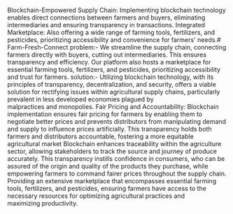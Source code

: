 Blockchain-Empowered Supply Chain: Implementing blockchain technology enables direct connections between farmers and buyers, eliminating intermediaries and ensuring transparency in transactions.
Integrated Marketplace: Also offering a wide range of farming tools, fertilizers, and pesticides, prioritizing accessibility and convenience for farmers' needs.# Farm-Fresh-Connect
problem:-
We streamline the supply chain, connecting farmers directly with buyers, cutting out intermediaries. This ensures transparency and efficiency. Our platform also hosts a marketplace for essential farming tools, fertilizers, and pesticides, prioritizing accessibility and trust for farmers.
solution:-
Utilizing blockchain technology, with its principles of transparency, decentralization, and security, offers a viable solution for rectifying issues within agricultural supply chains, particularly prevalent in less developed economies plagued by malpractices and monopolies.
Fair Pricing and Accountability: Blockchain implementation ensures fair pricing for farmers by enabling them to negotiate better prices and prevents distributors from manipulating demand and supply to influence prices artificially. This transparency holds both farmers and distributors accountable, fostering a more equitable agricultural market
Blockchain enhances traceability within the agriculture sector, allowing stakeholders to track the source and journey of produce accurately. This transparency instills confidence in consumers, who can be assured of the origin and quality of the products they purchase, while empowering farmers to command fairer prices throughout the supply chain.
Providing an extensive marketplace that encompasses essential farming tools, fertilizers, and pesticides, ensuring farmers have access to the necessary resources for optimizing agricultural practices and maximizing productivity.
